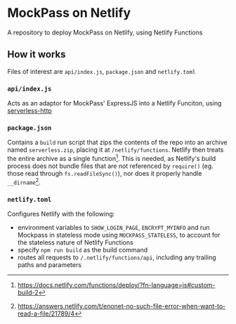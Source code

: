 # MockPass on Netlify

A repository to deploy MockPass on Netlify, using Netlify Functions

## How it works

Files of interest are `api/index.js`, `package.json` and `netlify.toml`

### `api/index.js`

Acts as an adaptor for MockPass' ExpressJS into a Netlify Funciton, using
[serverless-http](https://www.npmjs.com/package/serverless-http)

### `package.json`

Contains a `build` run script that zips the contents of the repo into an
archive named `serverless.zip`, placing it at `/netlify/functions`. Netlify
then treats the entire archive as a single function[^1]. This is needed, as 
Netlify's build process does not bundle files that are not referenced by `require()`
(eg. those read through `fs.readFileSync()`), nor does it properly handle `__dirname`[^2].

### `netlify.toml`

Configures Netlify with the following:
- environment variables to `SHOW_LOGIN_PAGE`, `ENCRYPT_MYINFO` and run Mockpass in stateless
  mode using `MOCKPASS_STATELESS`, to account for the stateless nature of Netlify Functions
- specify `npm run build` as the build command
- routes all requests to `/.netlify/functions/api`, including any trailing paths and parameters


[^1]: https://docs.netlify.com/functions/deploy/?fn-language=js#custom-build-2
[^2]: https://answers.netlify.com/t/enonet-no-such-file-error-when-want-to-read-a-file/21789/4
